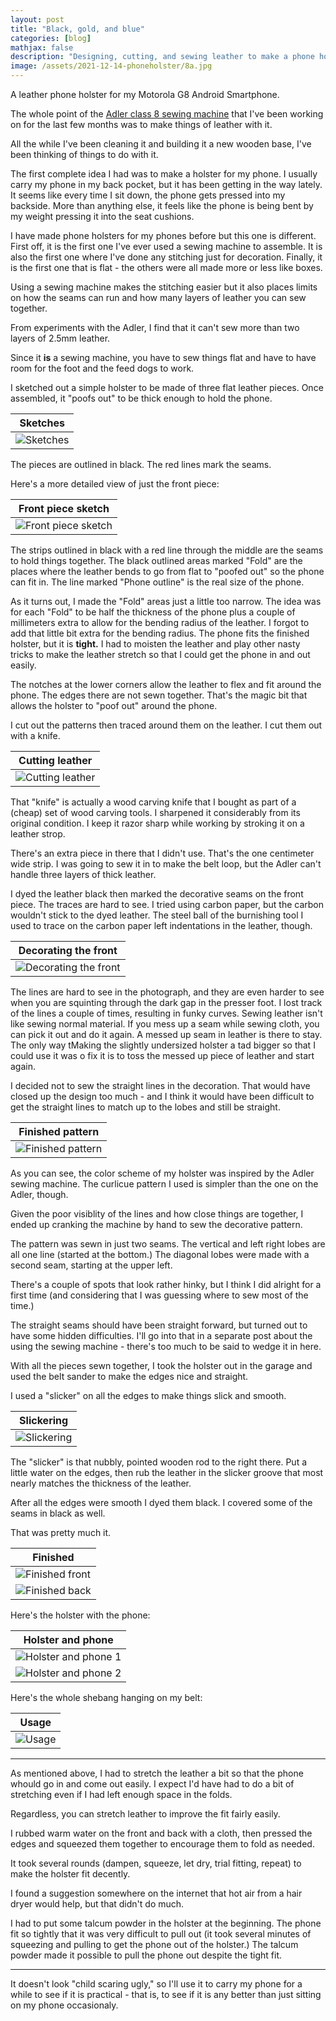 ```yaml
---
layout: post
title: "Black, gold, and blue"
categories: [blog]
mathjax: false
description: "Designing, cutting, and sewing leather to make a phone holster."
image: /assets/2021-12-14-phoneholster/8a.jpg
--- 
```

A leather phone holster for my Motorola G8 Android Smartphone.

The whole point of the [Adler class 8 sewing machine](adler-toc) that I've been working on for the last few months was to make things of leather with it.

All the while I've been cleaning it and building it a new wooden base,  I've been thinking of things to do with it.

The first complete idea I had was to make a holster for my phone.  I usually carry my phone in my back pocket, but it has been getting in the way lately.  It seems like every time I sit down, the phone gets pressed into my backside.  More than anything else, it feels like the phone is being bent by my weight pressing it into the seat cushions.

I have made phone holsters for my phones before but this one is different.  First off, it is the first one I've ever used a sewing machine to assemble.  It is also the first one where I've done any stitching just for decoration.  Finally, it is the first one that is flat - the others were all made more or less like boxes.

Using a sewing machine makes the stitching easier but it also places limits on how the seams can run and how many layers of leather you can sew together.

From experiments with the Adler, I find that it can't sew more than two layers of 2.5mm leather.

Since it **is** a sewing machine, you have to sew things flat and have to have room for the foot and the feed dogs to work.

I sketched out a simple holster to be made of three flat leather pieces.  Once assembled, it "poofs out" to be thick enough to hold the phone.

|Sketches|
|--------|
|![Sketches](/assets/2021-12-14-phoneholster/1.jpg)|

The pieces are outlined in black.  The red lines mark the seams.

Here's a more detailed view of just the front piece:

|Front piece sketch|
|------------------|
|![Front piece sketch](/assets/2021-12-14-phoneholster/2.png)|

The strips outlined in black with a red line through the middle are the seams to hold things together.  The black outlined areas marked "Fold" are the places where the leather bends to go from flat to "poofed out" so the phone can fit in.  The line marked "Phone outline" is the real size of the phone.

As it turns out, I made the "Fold" areas just a little too narrow.  The idea was for each "Fold" to be half the thickness of the phone plus a couple of millimeters extra to allow for the bending radius of the leather.  I forgot to add that little bit extra for the bending radius.  The phone fits the finished holster, but it is **tight.**  I had to moisten the leather and play other nasty tricks to make the leather stretch so that I could get the phone in and out easily.

The notches at the lower corners allow the leather to flex and fit around the phone.  The edges there are not sewn together.  That's the magic bit that allows the holster to "poof out" around the phone.

I cut out the patterns then traced around them on the leather.  I cut them out with a knife.

|Cutting leather|
|---------------|
|![Cutting leather](/assets/2021-12-14-phoneholster/3.jpg)|

That "knife" is actually a wood carving knife that I bought as part of a (cheap) set of wood carving tools.  I sharpened it considerably from its original condition.  I keep it razor sharp while working by stroking it on a leather strop.

There's an extra piece in there that I didn't use.  That's the one centimeter wide strip.  I was going to sew it in to make the belt loop, but the Adler can't handle three layers of thick leather.

I dyed the leather black then marked the decorative seams on the front piece.  The traces are hard to see.  I tried using carbon paper, but the carbon wouldn't stick to the dyed leather.  The steel ball of the burnishing tool I used to trace on the carbon paper left indentations in the leather, though.

|Decorating the front|
|----------|
|![Decorating the front](/assets/2021-12-14-phoneholster/4.jpg)|

The lines are hard to see in the photograph, and they are even harder to see when you are squinting through the dark gap in the presser foot.  I lost track of the lines a couple of times, resulting in funky curves.  Sewing leather isn't like sewing normal material.  If you mess up a seam while sewing cloth, you can pick it out and do it again.  A messed up seam in leather is there to stay.  The only way tMaking the slightly undersized holster a tad bigger so that I could use it was o fix it is to toss the messed up piece of leather and start again.

I decided not to sew the straight lines in the decoration.  That would have closed up the design too much - and I think it would have been difficult to get the straight lines to match up to the lobes and still be straight.

|Finished pattern|
|----------------|
|![Finished pattern](/assets/2021-12-14-phoneholster/5.jpg)|

As you can see, the color scheme of my holster was inspired by the Adler sewing machine.  The curlicue pattern I used is simpler than the one on the Adler, though.

Given the poor visiblity of the lines and how close things are together, I ended up cranking the machine by hand to sew the decorative pattern.

The pattern was sewn in just two seams.  The vertical and left right lobes are all one line (started at the bottom.)  The diagonal lobes were made with a second seam, starting at the upper left.

There's a couple of spots that look rather hinky, but I think I did alright for a first time (and considering that I was guessing where to sew most of the time.)

The straight seams should have been straight forward, but turned out to have some hidden difficulties.  I'll go into that in a separate post about the using the sewing machine - there's too much to be said to wedge it in here.

With all the pieces sewn together, I took the holster out in the garage and used the belt sander to make the edges nice and straight.

I used a "slicker" on all the edges to make things slick and smooth.

|Slickering|
|----------|
|![Slickering](/assets/2021-12-14-phoneholster/6.jpg)|

The "slicker" is that nubbly, pointed wooden rod to the right there.  Put a little water on the edges, then rub the leather in the slicker groove that most nearly matches the thickness of the leather.

After all the edges were smooth I dyed them black.  I covered some of the seams in black as well.

That was pretty much it.

|Finished|
|--------|
|![Finished front](/assets/2021-12-14-phoneholster/7a.jpg)|
|![Finished back](/assets/2021-12-14-phoneholster/7b.jpg)|

Here's the holster with the phone:

|Holster and phone|
|-----------------|
|![Holster and phone 1](/assets/2021-12-14-phoneholster/8a.jpg)|
|![Holster and phone 2](/assets/2021-12-14-phoneholster/8b.jpg)|

Here's the whole shebang hanging on my belt:

|Usage|
|-----|
|![Usage](/assets/2021-12-14-phoneholster/9.jpg)|

------

As mentioned above, I had to stretch the leather a bit so that the phone whould go in and come out easily.  I expect I'd have had to do a bit of stretching even if I had left enough space in the folds.

Regardless, you can stretch leather to improve the fit fairly easily.

I rubbed warm water on the front and back with a cloth, then pressed the edges and squeezed them together to encourage them to fold as needed.

It took several rounds (dampen, squeeze, let dry, trial fitting, repeat) to make the holster fit decently.

I found a suggestion somewhere on the internet that hot air from a hair dryer would help, but that didn't do much.

I had to put some talcum powder in the holster at the beginning.  The phone fit so tightly that it was very difficult to pull out (it took several minutes of squeezing and pulling to get the phone out of the holster.)  The talcum powder made it possible to pull the phone out despite the tight fit.

-------

It doesn't look "child scaring ugly," so I'll use it to carry my phone for a while to see if it is practical - that is, to see if it is any better than just sitting on my phone occasionaly.


